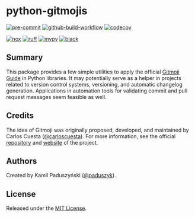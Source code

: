# python-gitmojis

[![pre-commit](https://img.shields.io/badge/pre--commit-enabled-brightgreen?style=flat-square&logo=pre-commit)][pre-commit.ci]
[![github-build-workflow](https://img.shields.io/github/actions/workflow/status/paduszyk/python-gitmojis/build-package.yml?style=flat-square&logo=github)][github-build-workflow]
[![codecov](https://img.shields.io/codecov/c/github/paduszyk/python-gitmojis?style=flat-square&logo=codecov)][codecov]

[![nox](https://img.shields.io/badge/%F0%9F%A6%8A-Nox-D85E00.svg?style=flat-square)][nox]
[![ruff](https://img.shields.io/endpoint?style=flat-square&url=https://raw.githubusercontent.com/astral-sh/ruff/main/assets/badge/v2.json)][ruff]
[![mypy](https://img.shields.io/badge/type--checked-mypy-blue?style=flat-square)][mypy]
[![black](https://img.shields.io/badge/code%20style-black-black?style=flat-square)][black]

## Summary

This package provides a few simple utilities to apply the official
[Gitmoji Guide][gitmoji-website] in Python libraries. It may potentially serve
as a helper in projects related to version control systems, versioning, and
automatic changelog generation. Applications in automation tools for validating
commit and pull request messages seem feasible as well.

## Credits

The idea of Gitmoji was originally proposed, developed, and maintained by
Carlos Cuesta ([@carloscuesta][github-carlosquesta]). For more information, see
the official [repository][gitmoji-repository] and [website][gitmoji-website] of
the project.

## Authors

Created by Kamil Paduszyński ([@paduszyk][github-paduszyk]).

## License

Released under the [MIT License][license].

[black]: https://github.com/psf/black
[codecov]: https://app.codecov.io/gh/paduszyk/python-gitmojis
[github-build-workflow]: https://github.com/paduszyk/python-gitmojis/actions/workflows/build-package.yml
[github-carlosquesta]: https://github.com/carloscuesta
[github-paduszyk]: https://github.com/paduszyk
[gitmoji-repository]: https://github.com/carloscuesta/gitmoji
[gitmoji-website]: https://gitmoji.dev
[license]: https://github.com/paduszyk/python-gitmojis/blob/main/LICENSE
[mypy]: https://github.com/python/mypy
[nox]: https://github.com/wntrblm/nox
[pre-commit.ci]: https://results.pre-commit.ci/latest/github/paduszyk/python-gitmojis/main
[ruff]: https://github.com/astral-sh/ruff
